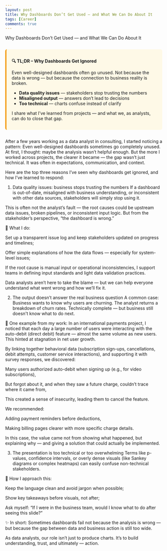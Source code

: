 ```yaml
---
layout: post
title: Why Dashboards Don’t Get Used — and What We Can Do About It
tags: [Career]
comments: true
---
```


Why Dashboards Don’t Get Used — and What We Can Do About It

<div style="background-color:#fef9e7; border-left: 4px solid #f39c12; padding: 1em 1.2em; margin: 2em 0; border-radius: 6px;">

<p><strong>🔍 TL;DR – Why Dashboards Get Ignored</strong></p>

<p>Even well-designed dashboards often go unused. Not because the data is wrong — but because the connection to business reality is broken.</p>

<ul>
  <li><strong>Data quality issues</strong> — stakeholders stop trusting the numbers</li>
  <li><strong>Misaligned output</strong> — answers don’t lead to decisions</li>
  <li><strong>Too technical</strong> — charts confuse instead of clarify</li>
</ul>

<p>I share what I’ve learned from projects — and what we, as analysts, can do to close that gap.</p>

</div>


After a few years working as a data analyst in consulting, I started noticing a pattern:
Even well-designed dashboards sometimes go completely unused.
At first, I thought: maybe the analysis wasn’t helpful enough. But the more I worked across projects, the clearer it became — the gap wasn’t just technical. It was often in expectations, communication, and context.

Here are the top three reasons I’ve seen why dashboards get ignored, and how I’ve learned to respond:

1. Data quality issues: business stops trusting the numbers
If a dashboard is out-of-date, misaligned with business understanding, or inconsistent with other data sources, stakeholders will simply stop using it.

This is often not the analyst’s fault — the root causes could be upstream data issues, broken pipelines, or inconsistent input logic.
But from the stakeholder’s perspective, “the dashboard is wrong.”

📌 What I do:

Set up a transparent issue log and keep stakeholders updated on progress and timelines;

Offer simple explanations of how the data flows — especially for system-level issues;

If the root cause is manual input or operational inconsistencies, I support teams in defining input standards and light data validation practices.

Data analysts aren’t here to take the blame — but we can help everyone understand what went wrong and how we’ll fix it.

2. The output doesn’t answer the real business question
A common case:
Business wants to know why users are churning.
The analyst returns a breakdown of churn rates. Technically complete — but business still doesn't know what to do next.

📌 One example from my work: In an international payments project, I noticed that each day a large number of users were interacting with the auto-debit (direct debit) feature — almost the same volume as new users. This hinted at stagnation in net user growth.

By linking together behavioral data (subscription sign-ups, cancellations, debit attempts, customer service interactions), and supporting it with survey responses, we discovered:

Many users authorized auto-debit when signing up (e.g., for video subscriptions),

But forgot about it, and when they saw a future charge, couldn’t trace where it came from,

This created a sense of insecurity, leading them to cancel the feature.

We recommended:

Adding payment reminders before deductions,

Making billing pages clearer with more specific charge details.

In this case, the value came not from showing what happened, but explaining why — and giving a solution that could actually be implemented.

3. The presentation is too technical or too overwhelming
Terms like p-values, confidence intervals, or overly dense visuals (like Sankey diagrams or complex heatmaps) can easily confuse non-technical stakeholders.

📌 How I approach this:

Keep the language clean and avoid jargon when possible;

Show key takeaways before visuals, not after;

Ask myself: “If I were in the business team, would I know what to do after seeing this slide?”

✨ In short:
Sometimes dashboards fail not because the analysis is wrong — but because the gap between data and business action is still too wide.

As data analysts, our role isn’t just to produce charts.
It’s to build understanding, trust, and ultimately — action.

